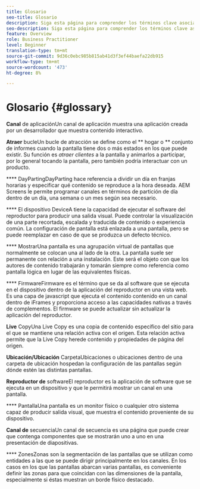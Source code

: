 ```yaml
---
title: Glosario
seo-title: Glosario
description: Siga esta página para comprender los términos clave asociados con AEM Screens.
seo-description: Siga esta página para comprender los términos clave asociados con AEM Screens.
feature: Overview
role: Business Practitioner
level: Beginner
translation-type: tm+mt
source-git-commit: 9d36c0ebc985b815ab41d3f3ef44baefa22db915
workflow-type: tm+mt
source-wordcount: '473'
ht-degree: 8%

---
```



# Glosario {#glossary}

**Canal** de aplicaciónUn canal de aplicación muestra una aplicación creada por un desarrollador que muestra contenido interactivo.

**Atraer** bucleUn bucle de atracción se define como el  ** hogar o  ** conjunto de informes cuando la pantalla tiene dos o más estados en los que puede existir. Su función es *atraer clientes* a la pantalla y animarlos a participar, por lo general tocando la pantalla, pero también podría interactuar con un producto.

**** DayPartingDayParting hace referencia a dividir un día en franjas horarias y especificar qué contenido se reproduce a la hora deseada. AEM Screens le permite programar canales en términos de partición de día dentro de un día, una semana o un mes según sea necesario.

**** El dispositivo DeviceA tiene la capacidad de ejecutar el software del reproductor para producir una salida visual. Puede controlar la visualización de una parte recortada, escalada y traducida de contenido o experiencia común. La configuración de pantalla está enlazada a una pantalla, pero se puede reemplazar en caso de que se produzca un defecto técnico.

**** MostrarUna pantalla es una agrupación virtual de pantallas que normalmente se colocan una al lado de la otra. La pantalla suele ser permanente con relación a una instalación. Este será el objeto con que los autores de contenido trabajarán y tomarán siempre como referencia como pantalla lógica en lugar de las equivalentes físicas.

**** FirmwareFirmware es el término que se da al software que se ejecuta en el dispositivo dentro de la aplicación del reproductor en una vista web. Es una capa de javascript que ejecuta el contenido contenido en un canal dentro de iFrames y proporciona acceso a las capacidades nativas a través de complementos. El firmware se puede actualizar sin actualizar la aplicación del reproductor.

**Live** CopyUna Live Copy es una copia de contenido específico del sitio para el que se mantiene una relación activa con el origen. Esta relación activa permite que la Live Copy herede contenido y propiedades de página del origen.

**Ubicación/Ubicación** CarpetaUbicaciones o ubicaciones dentro de una carpeta de ubicación hospedan la configuración de las pantallas según dónde estén las distintas pantallas.

**Reproductor de** softwareEl reproductor es la aplicación de software que se ejecuta en un dispositivo y que le permitirá mostrar un canal en una pantalla.

**** PantallaUna pantalla es un monitor físico o cualquier otro sistema capaz de producir salida visual, que muestra el contenido proveniente de su dispositivo.

**Canal de** secuenciaUn canal de secuencia es una página que puede crear que contenga componentes que se mostrarán uno a uno en una presentación de diapositivas.

**** ZonesZonas son la segmentación de las pantallas que se utilizan como entidades a las que se puede dirigir principalmente en los canales. En los casos en los que las pantallas abarcan varias pantallas, es conveniente definir las zonas para que coincidan con las dimensiones de la pantalla, especialmente si éstas muestran un borde físico destacado.
